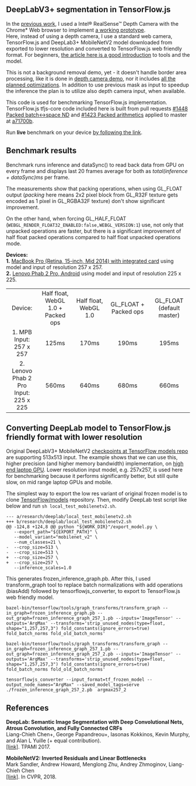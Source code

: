 ## DeepLabV3+ segmentation in TensorFlow.js

In the [previous work](https://01.org/blogs/astojilj/2018/background-removal-intel-realsense-depth-camera-webrtc-and-webgl), I used a Intel® RealSense™ Depth Camera with the Chrome* Web browser to implement [a working prototype](https://01.org/sites/default/files/users/u58404/bg-removal-1.gif).<br /> Here, instead of using a depth camera, I use a standard web camera, TensorFlow.js and DeepLab3+ MobileNetV2 model downloaded from exported to lower resolution and converted to TensorFlow.js web friendly format. For beginners, [the article here is a good introduction](https://01.org/blogs/astojilj/2018/background-removal-tensorflow.js) to tools and the model.

This is not a background removal demo, yet - it doesn't handle border area processing, like it is done in [depth camera demo](https://01.org/sites/default/files/users/u58404/bg-removal-1.gif), nor it includes [all the planned optimizations](https://01.org/blogs/astojilj/2018/background-removal-tensorflow.js). In addition to use previous mask as input to speedup the inference the plan is to utilize also depth camera input, when available.

This code is used for benchmarking TensorFlow.js implementation. TensorFlow.js tfjs-core code included here is built from pull requests [#1448 Packed batch<->space ND](https://github.com/tensorflow/tfjs-core/pull/1448) and [#1423 Packed arithmetics](https://github.com/tensorflow/tfjs-core/pull/1423) applied to master at [a71700b](https://github.com/tensorflow/tfjs-core/commit/a71700bedf5a65b79203a88523e4c27d3e9b9ae8).

Run **live** benchmark on your device [by following the link](index.html).

## Benchmark results

Benchmark runs inference and dataSync() to read back data from GPU on every frame and displays last 20 frames average for both as *total(inference + dataSync)ms* per frame.<br />

The measurements show that packing operations, when using GL_FLOAT output (*packing* here means 2x2 pixel block from GL_R32F texture gets encoded as 1 pixel in GL_RGBA32F texture) don't show significant improvement.<br />

On the other hand, when forcing GL_HALF_FLOAT (`WEBGL_RENDER_FLOAT32_ENABLED:false,WEBGL_VERSION:1`) use, not only that unpacked operations are faster, but there is a significant improvement of half float packed operations compared to half float unpacked operations mode.

**Devices:**<br />
**1.** [MacBook Pro (Retina, 15-inch, Mid 2014) with integrated card](https://support.apple.com/kb/sp704?locale=en_US) using model and input of resolution 257 x 257.<br />
**2.** [Lenovo Phab 2 Pro, Android](https://www.lenovo.com/gb/en/smart-devices/smartphones-and-watches/lenovo/phab-series/Lenovo-PB2-690M/p/ZZITZTPPB4M) using model and input of resolution 225 x 225.

<table cellspacing="0" cellpadding="0" style="border-collapse: collapse; border: none;">
<tr>
<td align="center" width="150" valign="center">
  Device:
</td>
<td align="center" width="200" valign="center">
   Half float, WebGL 1.0 + Packed ops
</td>
<td align="center" width="200" valign="center">
   Half float, WebGL 1.0
</td>
<td align="center" width="200" valign="center">
   GL_FLOAT + Packed ops
</td>
<td align="center" width="200" valign="center">
   GL_FLOAT (default master)
</td>
</tr>
<tr>
<td align="center" width="150" valign="center">
  1. MPB
  <br /> Input: 257 x 257
</td>
<td align="center" width="200" valign="center">
   125ms
</td>
<td align="center" width="200" valign="center">
   170ms
</td>
<td align="center" width="200" valign="center">
   190ms
</td>
<td align="center" width="200" valign="center">
   195ms
</td>
</tr>
<tr>
<td align="center" width="150" valign="center">
  2. Lenovo Phab 2 Pro<br />Input: 225 x 225
</td>
<td align="center" width="200" valign="center">
   560ms
</td>
<td align="center" width="200" valign="center">
   640ms
</td>
<td align="center" width="200" valign="center">
   680ms
</td>
<td align="center" width="200" valign="center">
   660ms
</td>
</tr>
</table>


## Converting DeepLab model to TensorFlow.js friendly format with lower resolution

Original DeepLabV3+ MobileNetV2 [checkpoints at TensorFlow models repo](https://github.com/tensorflow/models/blob/master/research/deeplab/g3doc/model_zoo.md) are supporting 513x513 input. The example shows that we can use this, higher precision (and higher memory bandwidth) implementation, on [high end laptop GPU](https://01.org/blogs/astojilj/2018/background-removal-tensorflow.js). Lower resolution input model, e.g. 257x257, is used here for benchmarking because it performs significantly better, but still quite slow, on mid range laptop GPUs and mobile.

The simplest way to export the low res variant of original frozen model is to clone [TensorFlow/models](https://github.com/tensorflow/models) repository. Then, modify DeepLab test script like below and run ```sh local_test_mobilenetv2.sh```.

```
--- a/research/deeplab/local_test_mobilenetv2.sh
+++ b/research/deeplab/local_test_mobilenetv2.sh
@@ -124,8 +124,8 @@ python "${WORK_DIR}"/export_model.py \
   --export_path="${EXPORT_PATH}" \
   --model_variant="mobilenet_v2" \
   --num_classes=21 \
-  --crop_size=513 \
-  --crop_size=513 \
+  --crop_size=257 \
+  --crop_size=257 \
   --inference_scales=1.0
```

This generates frozen_inference_graph.pb. After this, I used transform_graph tool to replace batch normalizations with add operations (biasAdd) followed by tensorflowjs_converter, to export to TensorFlow.js web friendly model.

```
bazel-bin/tensorflow/tools/graph_transforms/transform_graph --in_graph=frozen_inference_graph.pb --out_graph=frozen_inference_graph_257_1.pb --inputs='ImageTensor' --outputs='ArgMax' --transforms='strip_unused_nodes(type=float, shape="1,257,257,3") fold_constants(ignore_errors=true) fold_batch_norms fold_old_batch_norms'

bazel-bin/tensorflow/tools/graph_transforms/transform_graph --in_graph=frozen_inference_graph_257_1.pb --out_graph=frozen_inference_graph_257_2.pb --inputs='ImageTensor' --outputs='ArgMax' --transforms='strip_unused_nodes(type=float, shape="1,257,257,3") fold_constants(ignore_errors=true) fold_batch_norms fold_old_batch_norms'

tensorflowjs_converter --input_format=tf_frozen_model --output_node_names="ArgMax" --saved_model_tags=serve ./frozen_inference_graph_257_2.pb  argmax257_2
```


## References

**DeepLab: Semantic Image Segmentation with Deep Convolutional Nets,**
    **Atrous Convolution, and Fully Connected CRFs** <br />
    Liang-Chieh Chen+, George Papandreou+, Iasonas Kokkinos, Kevin Murphy, and Alan L Yuille (+ equal
    contribution). <br />
    [[link]](http://arxiv.org/abs/1606.00915). TPAMI 2017.
 
 **MobileNetV2: Inverted Residuals and Linear Bottlenecks**<br />
    Mark Sandler, Andrew Howard, Menglong Zhu, Andrey Zhmoginov, Liang-Chieh Chen<br />
    [[link]](https://arxiv.org/abs/1801.04381). In CVPR, 2018.
